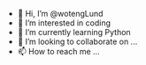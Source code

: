 - 👋 Hi, I’m @wotengLund
- 👀 I’m interested in coding
- 🌱 I’m currently learning Python
- 💞️ I’m looking to collaborate on ...
- 📫 How to reach me ...

<!---
wotengLund/wotengLund is a ✨ special ✨ repository because its `README.md` (this file) appears on your GitHub profile.
You can click the Preview link to take a look at your changes.
--->
